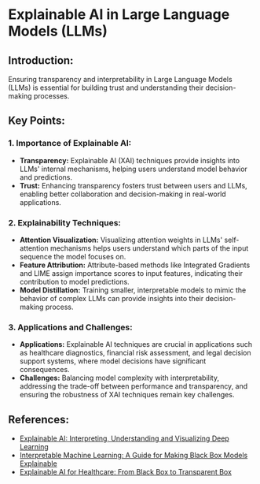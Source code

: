 # Explainable AI in Large Language Models (LLMs)

## Introduction:
Ensuring transparency and interpretability in Large Language Models (LLMs) is essential for building trust and understanding their decision-making processes. 

## Key Points:

### 1. Importance of Explainable AI:
- **Transparency:** Explainable AI (XAI) techniques provide insights into LLMs' internal mechanisms, helping users understand model behavior and predictions.
- **Trust:** Enhancing transparency fosters trust between users and LLMs, enabling better collaboration and decision-making in real-world applications.

### 2. Explainability Techniques:
- **Attention Visualization:** Visualizing attention weights in LLMs' self-attention mechanisms helps users understand which parts of the input sequence the model focuses on.
- **Feature Attribution:** Attribute-based methods like Integrated Gradients and LIME assign importance scores to input features, indicating their contribution to model predictions.
- **Model Distillation:** Training smaller, interpretable models to mimic the behavior of complex LLMs can provide insights into their decision-making process.

### 3. Applications and Challenges:
- **Applications:** Explainable AI techniques are crucial in applications such as healthcare diagnostics, financial risk assessment, and legal decision support systems, where model decisions have significant consequences.
- **Challenges:** Balancing model complexity with interpretability, addressing the trade-off between performance and transparency, and ensuring the robustness of XAI techniques remain key challenges.

## References:
- [Explainable AI: Interpreting, Understanding and Visualizing Deep Learning](https://www.springer.com/gp/book/9783030058905)
- [Interpretable Machine Learning: A Guide for Making Black Box Models Explainable](https://christophm.github.io/interpretable-ml-book/)
- [Explainable AI for Healthcare: From Black Box to Transparent Box](https://www.frontiersin.org/articles/10.3389/fmed.2021.689175/full)

